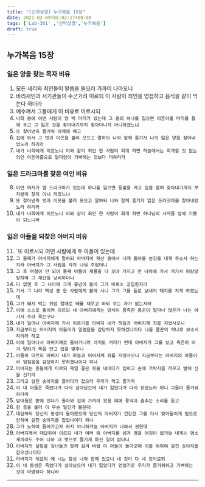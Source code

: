 ```yaml
---
title: "[신약성경] 누가복음 15장"
date: 2021-03-09T06:02:17+09:00
tags: ['Lab-301' ,'신약성경','누가복음']
draft: true
---
```

## 누가복음 15장
### 잃은 양을 찾는 목자 비유
1. 모든 세리와 죄인들이 말씀을 들으러 가까이 나아오니
2. 바리새인과 서기관들이 수군거려 이르되 이 사람이 죄인을 영접하고 음식을 같이 먹는다 하더라
3. 예수꺠서 그들에게 이 비유로 이르시되
4. `너희 중에 어떤 사람이 양 백 마리가 있는데 그 중의 하나를 잃으면 아흔아홉 마리를 들에 두고 그 잃은 것을 찾아내기까지 찾아다니지 아니하겠느냐`
5. `또 찾아낸즉 즐거워 어깨에 메고`
6. `집에 와서 그 벗과 이웃을 불러 모으고 말하되 나와 함께 즐기자 나의 잃은 양을 찾아내었노라 하리라`
7. `내가 너희에게 이르노니 이와 같이 죄인 한 사람이 회개 하면 하늘에서는 회개할 것 없는 의인 아흔아홉으로 말미암아 기뻐하는 것보다 더하리라`
### 잃은 드라크마를 찾은 여인 비유
8. `어떤 여자가 열 드라크마가 있는데 하나를 잃으면 등불을 켜고 집을 쓸며 찾아내기까지 부지런히 찾지 아니 하겠느냐`
9. `또 찾아낸즉 벗과 이웃을 불러 모으고 말하되 나와 함께 즐기자 잃은 드라크마를 찾아내었노라 하리라`
10. `내가 너희에게 이르노니 이와 같이 죄인 한 사람이 회개 하면 하나님의 사자들 앞에 기쁨이 되느니라`
### 잃은 아들을 되찾은 아버지 비유
11. `또 이르시되 어떤 사람에게 두 아들이 있는데
12. `그 둘째가 아버지에게 말하되 아버지여 재산 중에서 내게 돌아올 분깃을 내게 주소서 하는 지라 아버지가 그 사림을 각각 나눠 주었더니`
13. `그 후 며칠이 안 되어 둘째 아들이 재물을 다 모아 가지고 먼 나라에 가서 거기서 허랑방탕하여 그 재산을 낭비하더니`
14. `다 없앤 후 그 나라에 크게 흉년이 들어 그가 비로소 궁핍한지라`
15. `가서 그 나라 백성 중 한 사람에게 붙여 사니 그가 그를 들로 보내어 돼지를 치게 하였는데`
16. `그가 돼지 먹는 쥐엄 열매로 배를 채우고 하되 주는 자가 없는지라`
17. `이에 스스로 돌이켜 이르되 내 아버지에게는 양식이 풍족한 품꾼이 얼마나 많은가 나는 여기서 주려 죽는구나`
18. `내가 일어나 아버지께 가서 이르기를 아버지 내가 하늘과 어비지께 죄를 지었사오니`
19. `지금부터는 아버지의 아들이라 일컬음을 감당하지 못하겠나이다 나를 품꾼의 하나로 보소서 하리라 하고`
20. `이에 일어나서 아버지께로 돌아가니라 아직도 거리가 먼데 아버지가 그를 보고 측은히 여겨 달려가 목을 안고 입을 맞추니`
21. `아들이 이르되 아버지 내가 하늘과 어비지께 죄를 지었사오니 지금부터는 아버지의 아들이라 일컬음을 감당하지 못하겠나이다 하나`
22. `아버지는 종들에게 이르되 제일 좋은 옷을 내어다가 입히고 손에 가락지를 끼우고 발에 신을 신기라`
23. `그리고 살진 송아지를 끌어다가 잡으라 우리가 먹고 즐기자`
24. `이 내 아들은 죽었다가 다시 살아났으며 내가 잃었다가 다시 얻었노라 하니 그들이 즐거워하더라`
25. `맏아들은 밭에 있다가 돌아와 집에 가까이 왔을 때에 풍악과 춤추는 소리를 듣고`
26. `한 종을 불러 이 무슨 일인가 물은대`
27. `대답하되 당신의 동생이 돌아왔으매 당신의 아버지가 건강한 그를 다시 맞아들이게 됨으로 인하여 살진 송아지를 잡았나이다 하니`
28. `그가 노하여 들어가고자 하지 아니하거늘 아버지가 나와서 권한대`
29. `아버지께서 대답하여 이르되 내가 여러 해 아버지를 섬겨 명을 어김이 없거늘 내게는 염소 새끼라도 주어 나와 내 벗으로 즐기게 하신 일이 없나니`
30. `아버지의 살림을 창녀들과 함께 삼겨 버림 이 아들이 돌아오매 이를 위하여 살진 송아지를 잡으셨나이다`
31. `아버지가 이르되 얘 너는 항상 나와 함께 있으니 내 것이 다 네 것이로되`
32. `이 네 동생은 죽었다가 살아났으며 내가 잃었다가 얻었기로 우리가 즐거워하고 기뻐하는 것이 마땅하다 하니라`
***

